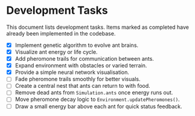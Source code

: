 # Development Tasks

This document lists development tasks. Items marked as completed have
already been implemented in the codebase.

- [x] Implement genetic algorithm to evolve ant brains.
- [x] Visualize ant energy or life cycle.
- [x] Add pheromone trails for communication between ants.
- [x] Expand environment with obstacles or varied terrain.
- [x] Provide a simple neural network visualisation.
- [ ] Fade pheromone trails smoothly for better visuals.
- [ ] Create a central nest that ants can return to with food.
- [ ] Remove dead ants from `Simulation.ants` once energy runs out.
- [ ] Move pheromone decay logic to `Environment.updatePheromones()`.
- [ ] Draw a small energy bar above each ant for quick status feedback.
